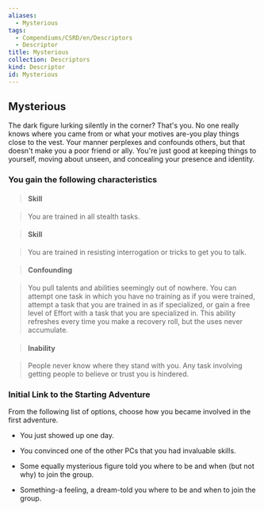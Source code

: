 ```yaml
---
aliases:
  - Mysterious
tags:
  - Compendiums/CSRD/en/Descriptors
  - Descriptor
title: Mysterious
collection: Descriptors
kind: Descriptor
id: Mysterious
---
```

## Mysterious    
The dark figure lurking silently in the corner? That's you. No one really knows where you came from or what your motives are-you play things close to the vest. Your manner perplexes and confounds others, but that doesn't make you a poor friend or ally. You're just good at keeping things to yourself, moving about unseen, and concealing your presence and identity.  
### You gain the following characteristics    
> #### Skill  
> You are trained in all stealth tasks.    
  
> #### Skill  
> You are trained in resisting interrogation or tricks to get you to talk.    
  
> #### Confounding  
> You pull talents and abilities seemingly out of nowhere. You can attempt one task in which you have no training as if you were trained, attempt a task that you are trained in as if specialized, or gain a free level of Effort with a task that you are specialized in. This ability refreshes every time you make a recovery roll, but the uses never accumulate.    
  
> #### Inability  
> People never know where they stand with you. Any task involving getting people to believe or trust you is hindered.    
  
### Initial Link to the Starting Adventure    
From the following list of options, choose how you became involved in the first adventure.    
- You just showed up one day.    
- You convinced one of the other PCs that you had invaluable skills.    
- Some equally mysterious figure told you where to be and when (but not why) to join the group.    
- Something-a feeling, a dream-told you where to be and when to join the group.  
